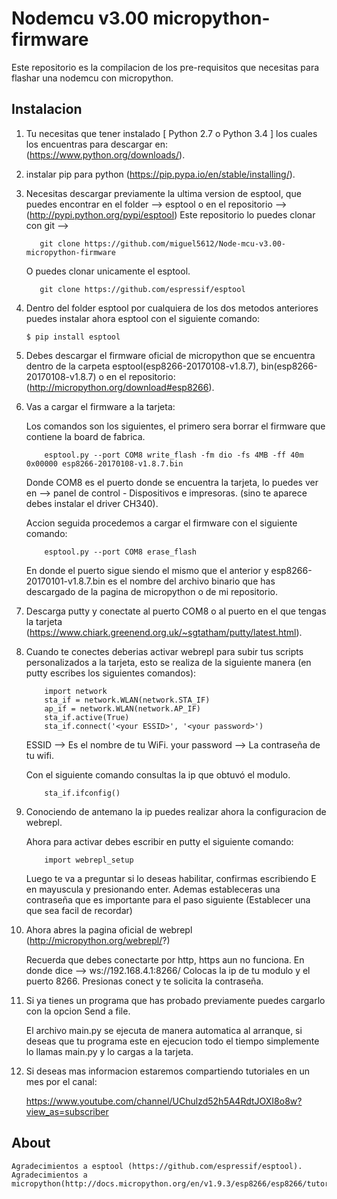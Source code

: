 # Nodemcu v3.00 micropython-firmware

Este repositorio es la compilacion de los pre-requisitos que necesitas para flashar una nodemcu con micropython.

## Instalacion


1. Tu necesitas que tener instalado [ Python 2.7 o Python 3.4 ] los cuales los encuentras para descargar en: (https://www.python.org/downloads/).

2. instalar pip para python (https://pip.pypa.io/en/stable/installing/).

3. Necesitas descargar previamente la ultima version de esptool, que puedes encontrar en el folder --> esptool o en el repositorio --> (http://pypi.python.org/pypi/esptool) 
   Este repositorio lo puedes clonar con git --> 
	```
	   git clone https://github.com/miguel5612/Node-mcu-v3.00-micropython-firmware	
	``` 
	O puedes  clonar unicamente el esptool.
	```
	   git clone https://github.com/espressif/esptool	
	``` 
	
4. Dentro del folder esptool por cualquiera de los dos metodos anteriores puedes instalar ahora esptool con el siguiente comando:
	```
	$ pip install esptool
	```
5. Debes descargar el firmware oficial de micropython que se encuentra dentro de la carpeta esptool(esp8266-20170108-v1.8.7), bin(esp8266-20170108-v1.8.7) o en el repositorio: (http://micropython.org/download#esp8266).

6. Vas a cargar el firmware a la tarjeta:

	Los comandos son los siguientes, el primero sera borrar el firmware que contiene la board de fabrica.
	```
		esptool.py --port COM8 write_flash -fm dio -fs 4MB -ff 40m 0x00000 esp8266-20170108-v1.8.7.bin
	```
	Donde COM8 es el puerto donde se encuentra la tarjeta, lo puedes ver en --> panel de control - Dispositivos e impresoras.
	(sino te aparece debes instalar el driver CH340).

	Accion seguida procedemos a cargar el firmware con el siguiente comando:

	```
		esptool.py --port COM8 erase_flash
	```

	En donde el puerto sigue siendo el mismo que el anterior y esp8266-20170101-v1.8.7.bin es el nombre del archivo binario que has descargado de la pagina de micropython o de mi repositorio.

7. Descarga putty y conectate al puerto COM8 o al puerto en el que tengas la tarjeta (https://www.chiark.greenend.org.uk/~sgtatham/putty/latest.html).

8. Cuando te conectes deberias activar webrepl para subir tus scripts personalizados a la tarjeta, esto se realiza de la siguiente manera (en putty escribes los siguientes comandos):
	
	```
		import network
		sta_if = network.WLAN(network.STA_IF)
		ap_if = network.WLAN(network.AP_IF)
		sta_if.active(True)
		sta_if.connect('<your ESSID>', '<your password>')

	```
	ESSID --> Es el nombre de tu WiFi.
	your password --> La contraseña de tu wifi.

	Con el siguiente comando consultas la ip que obtuvó el modulo.

	```
		sta_if.ifconfig()
	```

9. Conociendo de antemano la ip puedes realizar ahora la configuracion de webrepl.
	
	Ahora para activar debes escribir en putty el siguiente comando: 

	```
		import webrepl_setup
	```

	Luego te va a preguntar si lo deseas habilitar, confirmas escribiendo E en mayuscula y presionando enter.
	Ademas estableceras una contraseña que es importante para el paso siguiente (Establecer una que sea facil de recordar)


10. Ahora abres la pagina oficial de webrepl (http://micropython.org/webrepl/?)

	Recuerda que debes conectarte por http, https aun no funciona.
	En donde dice --> ws://192.168.4.1:8266/
	Colocas la ip de tu modulo y el puerto 8266.
	Presionas conect y te solicita la contraseña.

11. Si ya tienes un programa que has probado previamente puedes cargarlo con la opcion Send a file.
	
	El archivo main.py se ejecuta de manera automatica al arranque, si deseas que tu programa este en ejecucion todo el tiempo
	simplemente lo llamas main.py y lo cargas a la tarjeta.

12. Si deseas mas informacion estaremos compartiendo tutoriales en un mes por el canal:

	https://www.youtube.com/channel/UChulzd52h5A4RdtJOXI8o8w?view_as=subscriber



## About

	Agradecimientos a esptool (https://github.com/espressif/esptool).
	Agradecimientos a micropython(http://docs.micropython.org/en/v1.9.3/esp8266/esp8266/tutorial/network_basics.html).
